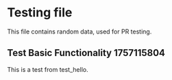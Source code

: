 # Testing file

This file contains random data, used for PR testing.


## Test Basic Functionality 1757115804

This is a test from test_hello.
